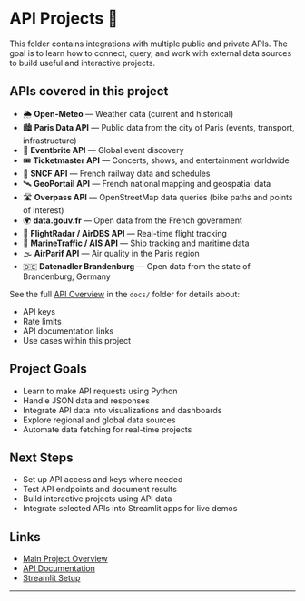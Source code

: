 # API Projects 🔌

This folder contains integrations with multiple public and private APIs.
The goal is to learn how to connect, query, and work with external data sources to build useful and interactive projects.

## APIs covered in this project

- 🌦️ **Open-Meteo** — Weather data (current and historical)
- 🏙️ **Paris Data API** — Public data from the city of Paris (events, transport, infrastructure)
- 🎫 **Eventbrite API** — Global event discovery
- 🎟️ **Ticketmaster API** — Concerts, shows, and entertainment worldwide
- 🚆 **SNCF API** — French railway data and schedules
- 🛰️ **GeoPortail API** — French national mapping and geospatial data
- 🛣️ **Overpass API** — OpenStreetMap data queries (bike paths and points of interest)
- 🌍 **data.gouv.fr** — Open data from the French government
- 🛫 **FlightRadar / AirDBS API** — Real-time flight tracking
- 🚢 **MarineTraffic / AIS API** — Ship tracking and maritime data
- 🌫️ **AirParif API** — Air quality in the Paris region
- 🇩🇪 **Datenadler Brandenburg** — Open data from the state of Brandenburg, Germany

See the full [API Overview](../../90_DOCS/APIs_Uebersicht.md) in the `docs/` folder for details about:
- API keys
- Rate limits
- API documentation links
- Use cases within this project

## Project Goals

- Learn to make API requests using Python
- Handle JSON data and responses
- Integrate API data into visualizations and dashboards
- Explore regional and global data sources
- Automate data fetching for real-time projects

## Next Steps

- Set up API access and keys where needed
- Test API endpoints and document results
- Build interactive projects using API data
- Integrate selected APIs into Streamlit apps for live demos

## Links

- [Main Project Overview](../../README.md)
- [API Documentation](../../90_DOCS/APIs_Uebersicht.md)
- [Streamlit Setup](../../05_Streamlit_Apps/README.md)

---
